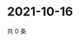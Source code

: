 # 2021-10-16

共 0 条

<!-- BEGIN WEIBO -->
<!-- 最后更新时间 Sat Oct 16 2021 20:21:31 GMT+0800 (China Standard Time) -->

<!-- END WEIBO -->
